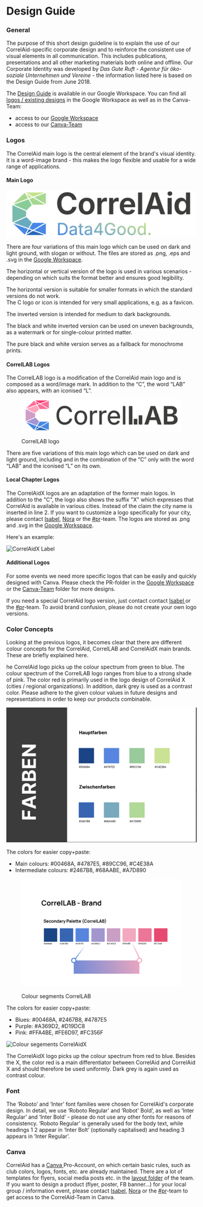 # Design Guide

### General

The purpose of this short design guideline is to explain the use of our CorrelAid-specific corporate design and to reinforce the consistent use of visual elements in all communication. This includes publications, presentations and all other marketing materials both online and offline. Our Corporate Identity was developed by _Das Gute Ruft - Agentur für öko-soziale Unternehmen und Vereine_ - the information listed here is based on the Design Guide from June 2018.&#x20;

The [Design Guide](https://drive.google.com/file/d/1RgrZ9eHSWRod5TNNqfjdgm_Feo8jVkf-/view?usp=share_link) is available in our Google Workspace. You can find all [logos / existing designs](https://drive.google.com/drive/folders/1XrHj0T3tNKjtGAp2UebpJpRF_Y8BaWJM?usp=sharing) in the Google Workspace as well as in the Canva-Team:

* access to our [Google Workspace](https://docs.correlaid.org/wiki/infrastructure/google-workspace)
* access to our [Canva-Team ](https://docs.correlaid.org/wiki/design-guide#canva)

### Logos

The CorrelAid main logo is the central element of the brand's visual identity. It is a word-image brand - this makes the logo flexible and usable for a wide range of applications.

#### Main Logo

![Main logo](<../.gitbook/assets/Main_CorrelAid horizontal.png>)

There are four variations of this main logo which can be used on dark and light ground, with slogan or without. The files are stored as .png, .eps and .svg in the [Google Workspace](https://drive.google.com/drive/folders/1XrHj0T3tNKjtGAp2UebpJpRF_Y8BaWJM?usp=sharing).&#x20;

The horizontal or vertical version of the logo is used in various scenarios - depending on which suits the format better and ensures good legibility.

The horizontal version is suitable for smaller formats in which the standard versions do not work.\
The C logo or icon is intended for very small applications, e.g. as a favicon.

The inverted version is intended for medium to dark backgrounds.

The black and white inverted version can be used on uneven backgrounds, as a watermark or for single-colour printed matter.

The pure black and white version serves as a fallback for monochrome prints.

#### CorrelLAB Logos

The CorrelLAB logo is a modification of the CorrelAid main logo and is composed as a word/image mark. In addition to the “C”, the word “LAB” also appears, with an iconised “L”.&#x20;

<figure><img src="../.gitbook/assets/Main_CorrelLab horizontal.png" alt=""><figcaption><p>CorrelLAB logo</p></figcaption></figure>

There are five variations of this main logo which can be used on dark and light ground, including and in the combination of the “C” only with the word “LAB” and the iconised “L” on its own.

#### Local Chapter Logos

The CorrelAidX logos are an adaptation of the former main logos. In addition to the "C", the logo also shows the suffix "X" which expresses that CorrelAid is available in various cities. Instead of the claim the city name is inserted in line 2. If you want to customize a logo specifically for your city, please contact [Isabel](mailto:isabel.w@correlaid.org), [Nora](mailto:nora.b@correlaid.org) or the [#pr](https://app.slack.com/client/T05092DNR/C0BRFPMNE/rimeto_profile/UDP7BTC65)-team. The logos are stored as .png and .svg in the [Google Workspace](https://drive.google.com/drive/folders/1XrHj0T3tNKjtGAp2UebpJpRF_Y8BaWJM?usp=sharing).&#x20;

Here's an example:

![CorrelAidX Label](https://i.imgur.com/LptlvTi.png)



#### Additional Logos

For some events we need more specific logos that can be easily and quickly designed with Canva. Please check the PR-folder in the [Google Workspace](https://drive.google.com/drive/shared-drives) or the [Canva-Team](https://docs.correlaid.org/wiki/design-guide#canva) folder for more designs.&#x20;

If you need a special CorrelAid logo version, just contact contact [Isabel ](mailto:isabel.w@correlaid.org)or the [#pr](https://app.slack.com/client/T05092DNR/C0BRFPMNE/rimeto_profile/UDP7BTC65)-team. To avoid brand confusion, please do not create your own logo versions.

### Color Concepts

Looking at the previous logos, it becomes clear that there are different colour concepts for the CorrelAid, CorrelLAB and CorrelAidX main brands. These are briefly explained here.

he CorrelAid logo picks up the colour spectrum from green to blue. The colour spectrum of the CorrelLAB logo ranges from blue to a strong shade of pink. The color red is primarily used in the logo design of CorrelAid X (cities / regional organizations). In addition, dark grey is used as a contrast color. Please adhere to the given colour values in future designs and representations in order to keep our products combinable.

![Colour segments CorrelAid](<../.gitbook/assets/Bildschirmfoto 2025-06-10 um 12.02.54.png>)

The colors for easier copy+paste:

* Main colours: #00468A, #4787E5, #89CC96, #C4E38A
* Intermediate colours: #2467B8, #68AABE, #A7D890

<figure><img src="../.gitbook/assets/Bildschirmfoto 2025-06-10 um 11.57.35.png" alt=""><figcaption><p>Colour segments CorrelLAB</p></figcaption></figure>

The colors for easier copy+paste:

* Blues: #00468A, #2467B8, #4787E5
* Purple: #A369D2, #D19DC8
* Pink: #FFA4BE, #FE6D97, #FC356F

![Colour segements CorrelAidX](https://i.imgur.com/3g9wIbz.png)

The CorrelAidX logo picks up the colour spectrum from red to blue. Besides the X, the color red is a main differentiator between CorrelAid and CorrelAid X and should therefore be used uniformly. Dark grey is again used as contrast colour.

### Font

The ‘Roboto’ and ‘Inter’ font families were chosen for CorrelAid's corporate design. In detail, we use ‘Roboto Regular’ and ‘Robot' Bold’, as well as ‘Inter Regular’ and ‘Inter Bold’ - please do not use any other fonts for reasons of consistency. ‘Roboto Regular’ is generally used for the body text, while headings 1 2 appear in ‘Inter Bolt’ (optionally capitalised) and heading 3 appears in ‘Inter Regular’.

### Canva

CorrelAid has a [Canva ](http://canva.com)Pro-Account, on which certain basic rules, such as club colors, logos, fonts, etc. are already maintained. There are a lot of templates for flyers, social media posts etc. in the [layout folder](https://www.canva.com/teams/layouts) of the team. If you want to design a product (flyer, poster, FB banner...) for your local group / information event, please contact [Isabel](mailto:isabel.w@correlaid.org), [Nora](mailto:nora.b@correlaid.org) or the [#pr](https://app.slack.com/client/T05092DNR/C0BRFPMNE/rimeto_profile/UDP7BTC65)-team to get access to the CorrelAid-Team in Canva.&#x20;
